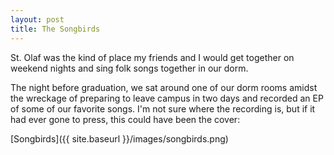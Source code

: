 ```yaml
---
layout: post
title: The Songbirds
---
```


St. Olaf was the kind of place my friends and I would
get together on weekend nights and sing folk songs together in our dorm.   

The night before graduation, we sat around one of our dorm rooms amidst
the wreckage of preparing to leave campus in two days
and recorded an EP of some of our favorite songs.  I'm not sure where
the recording is, but if it had ever gone to press, this could have been
the cover:

[Songbirds]({{ site.baseurl }}/images/songbirds.png)
